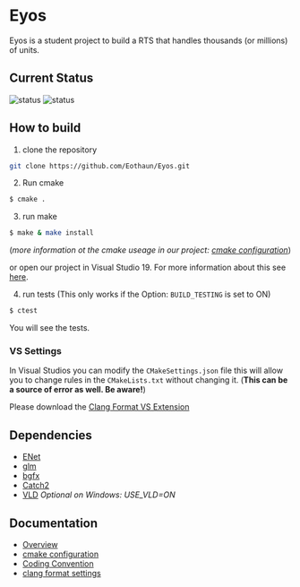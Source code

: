 # Eyos

Eyos is a student project to build a RTS that handles thousands (or millions) of units.

## Current Status

![status](https://github.com/Eothaun/Eyos/workflows/C%2FC%2B%2B%20CI%20Linux/badge.svg)
![status](https://github.com/Eothaun/Eyos/workflows/C%2FC%2B%2B%20CI%20Windows/badge.svg)

## How to build

1. clone the repository

```bash
git clone https://github.com/Eothaun/Eyos.git
```

2.  Run cmake

```bash
$ cmake .
```

3. run make

```bash
$ make & make install
```
(*more information ot the cmake useage in our project: [cmake configuration](https://github.com/Eothaun/Eyos/wiki/cmake-Configuration)*)

or open our project in Visual Studio 19. For more information about this see [here](https://docs.microsoft.com/en-us/cpp/build/cmake-projects-in-visual-studio?view=vs-2019#installation).

4. run tests (This only works if the Option: `BUILD_TESTING` is set to ON)

```bash
$ ctest
```

You will see the tests.



### VS Settings

In Visual Studios you can modify the `CMakeSettings.json` file this will allow you to change rules in the `CMakeLists.txt` without changing it. (**This can be a source of error as well. Be aware!**)

Please download the [Clang Format VS Extension](https://marketplace.visualstudio.com/items?itemName=LLVMExtensions.ClangFormat)

## Dependencies

- [ENet](https://github.com/lsalzman/enet)
- [glm](https://github.com/g-truc/glm)
- [bgfx](https://github.com/bkaradzic/bgfx)
- [Catch2](https://github.com/catchorg/Catch2)
- [VLD](https://github.com/KindDragon/vld) *Optional on Windows: USE_VLD=ON*



## Documentation

- [Overview](https://github.com/Eothaun/Eyos/wiki/)
- [cmake configuration](https://github.com/Eothaun/Eyos/wiki/cmake-Configuration)
- [Coding Convention](#)
- [clang format settings](#)

